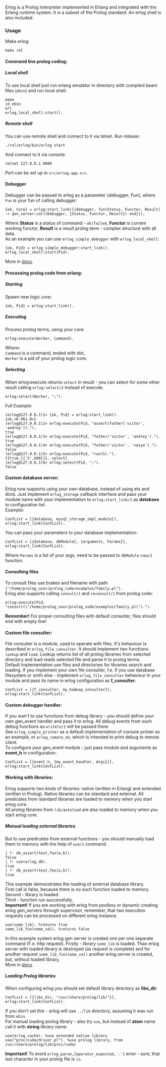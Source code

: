 Erlog is a Prolog interpreter implemented in Erlang and integrated
with the Erlang runtime system. It is a subset of the Prolog standard.
An erlog shell is also included.

### Usage
Make erlog:  

    make rel

#### Command line prolog coding:
##### Local shell
To use local shell just run erlang emulator in directory with compiled beam files (`ebin`) and run local shell:

    make
    cd ebin
    erl
    erlog_local_shell:start().
##### Remote shell
You can use remote shell and connect to it via telnet.
Run release:

    ./rel/erlog/bin/erlog start
And connect to it via console:

    telnet 127.0.0.1 8080
Port can be set up in `src/erlog.app.src`. 

#### Debugger
Debugger can be passed to erlog as a parameter {debugger, Fun}, where `Fun` is your fun of calling debugger:

    {ok, Core} = erlog:start_link([{debugger, fun(Status, Functor, Result) -> gen_server:call(Debugger, {Status, Functor, Result}) end}]),
Where __Status__ is a status of command - `ok|failed`, __Functor__ is current working functor, __Result__ is a result 
prolog term - complex structure with all data.  
As an example you can use `erlog_simple_debugger` with `erlog_local_shell`:

    {ok, Pid} = erlog_simple_debugger:start_link().
    erlog_local_shell:start(Pid).
More in [docs](https://github.com/comtihon/erlog/blob/master/doc/debugger.md "debugger").  

#### Processing prolog code from erlang:
##### Starting
Spawn new logic core: 

    {ok, Pid} = erlog:start_link().
##### Executing
Process prolog terms, using your core:

    erlog:execute(Worker, Command).
Where:  
`Command` is a command, ended with dot,  
`Worker` is a pid of your prolog logic core. 
##### Selecting
When erlog:execute returns `select` in result - you can select for some other result calling `erlog:select/2` instead of execute.

    erlog:select(Worker, ";").
Full Example:

    (erlog@127.0.0.1)1> {ok, Pid} = erlog:start_link().
    {ok,<0.961.0>}
    (erlog@127.0.0.1)2> erlog:execute(Pid, "assert(father('victor', 'andrey')).").
    true
    (erlog@127.0.0.1)3> erlog:execute(Pid, "father('victor', 'andrey').").        
    true
    (erlog@127.0.0.1)4> erlog:execute(Pid, "father('victor', 'vasya')."). 
    false
    (erlog@127.0.0.1)5> erlog:execute(Pid, "run(S)."). 
    {{true,[{'S',600}]}, select}
    (erlog@127.0.0.1)6> erlog:select(Pid, ";"). 
    false

#### Custom database server:
Erlog now supports using your own database, instead of using ets and dicts. Just implement `erlog_storage` callback interface
and pass your module name with your implementation to `erlog:start_link/1` as __database__ to configuration list.  
Example:  
    
    ConfList = [{database, mysql_storage_impl_module}],
    erlog:start_link(ConfList).
You can pass your parameters to your database implementation:

    ConfList = [{database, dbModule}, {arguments, Params}],
    erlog:start_link(ConfList).
Where `Params` is a list of your args, need to be passed to `dbModule:new/1` function.

#### Consulting files
To consult files use brakes and filename with path `["/home/prolog_user/prolog_code/examples/family.pl"]`.  
Erlog also supports calling `consult/1` and `reconsult/1` from prolog code:  

    erlog:execute(Pid, "consult(\"/home/prolog_user/prolog_code/examples/family.pl\")."). 
__Remember!__ For proper consulting files with default consulter, files should end with empty line!  

#### Custom file consulter:
File consulter is a module, used to operate with files. It's behaviour is described in `erlog_file_consulter`. It should
implement two functions: `lookup` and `load`. Lookup returns list of all prolog libraries from selected directory and load
reads selected file and parse it to prolog terms.  
Default implementation use files and directories for libraries search and loading. If you implement your own file consulter,
f.e. if you use database filesystem or smth else - implement `erlog_file_consulter` behaviour in your module and pass its
name in erlog configuration as __f_consulter__: 

    ConfList = [{f_consulter, my_hadoop_consulter}],
    erlog:start_link(ConfList).
    
#### Custom debugger handler:
If you wan't to use functions from debug library - you should define your own gen_event handler and pass it to erlog.
All debug events from such debug functions as `writeln/1` will be passed there.  
See `erlog_simple_printer` as a default implementation of console printer as an example, or `erlog_remote_eh`, which is 
intended to print debug to remote client.  
To configure your gen_event module - just pass module and arguments as __event_h__ in configuration:

    ConfList = [{event_h, {my_event_handler, Args}}],
    erlog:start_link(ConfList).
    
#### Working with libraries:
Erlog supports two kinds of libraries: native (written in Erlang) and extended (written in Prolog). Native libraries can 
be standard and external. 
All predicates from standard libraries are loaded to memory when you start erlog core.    
All prolog libraries from `lib/autoload` are also loaded to memory when you start erlog core.
##### Manual loading external libraries
But to use predicates from external functions - you should manually load them to memory with the help of `use/1` command:

    | ?- db_assert(test,foo(a,b)).
    false
    | ?- use(erlog_db).
    true
    | ?- db_assert(test,foo(a,b)).
    true
This example demonstrates the loading of external database library.  
First call is false, because there is no such function loaded to memory.   
Second - library is loaded.  
Third - function run successfully.  
__Important!__ If you are working with erlog from poolboy or dynamic creating erlog gen_servers through supervisor, 
remember, that two execution requests can be processed on different erlog instance.  

    use(some_lib). %returns true
    some_lib_fun(some_val). %returns false
In this example system erlog gen server is created one per one separate command (F.e. http request). Firstly - library
`some_lib` is loaded. Than erlog server with loaded library is destroyed (as request is complete) and for another request
`some_lib_fun(some_val)` another erlog server is created, but, without loaded library.  
More in [docs](https://github.com/comtihon/erlog/blob/master/doc/libraries.md "libraries").  
##### Loading Prolog libraries
When configuring erlog you should set default library directory as __libs_dir__:
    
    ConfList = [{libs_dir, "/usr/share/prolog/lib/"}],
    erlog:start_link(ConfList).
If you don't set this - erlog will use `../lib` directory, assuming it was run from `ebin`.   
For manual loading prolog library - also try `use`, but instead of __atom__ name call it with __string__ library name:

    use(erlog_cache). %use extended native library
    use("proc/cuda/driver.pl"). %use prolog library, from /usr/share/prolog/lib/proc/cuda/
__Important!__ To avoid `erlog_parse,{operator_expected,'.'}` error - sure, that last character in your prolog file is `\n`.